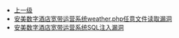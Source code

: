 * [上一级](docs/wy876_poc/)
* [安美数字酒店宽带运营系统weather.php任意文件读取漏洞](docs/wy876_poc/%E5%AE%89%E7%BE%8E%E6%95%B0%E5%AD%97%E9%85%92%E5%BA%97%E5%AE%BD%E5%B8%A6%E8%BF%90%E8%90%A5%E7%B3%BB%E7%BB%9F/%E5%AE%89%E7%BE%8E%E6%95%B0%E5%AD%97%E9%85%92%E5%BA%97%E5%AE%BD%E5%B8%A6%E8%BF%90%E8%90%A5%E7%B3%BB%E7%BB%9Fweather.php%E4%BB%BB%E6%84%8F%E6%96%87%E4%BB%B6%E8%AF%BB%E5%8F%96%E6%BC%8F%E6%B4%9E.md)
* [安美数字酒店宽带运营系统SQL注入漏洞](docs/wy876_poc/%E5%AE%89%E7%BE%8E%E6%95%B0%E5%AD%97%E9%85%92%E5%BA%97%E5%AE%BD%E5%B8%A6%E8%BF%90%E8%90%A5%E7%B3%BB%E7%BB%9F/%E5%AE%89%E7%BE%8E%E6%95%B0%E5%AD%97%E9%85%92%E5%BA%97%E5%AE%BD%E5%B8%A6%E8%BF%90%E8%90%A5%E7%B3%BB%E7%BB%9FSQL%E6%B3%A8%E5%85%A5%E6%BC%8F%E6%B4%9E.md)
